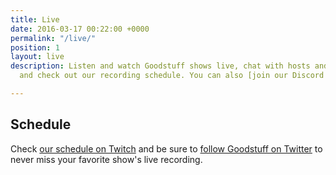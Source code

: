 ```yaml
---
title: Live
date: 2016-03-17 00:22:00 +0000
permalink: "/live/"
position: 1
layout: live
description: Listen and watch Goodstuff shows live, chat with hosts and listeners,
  and check out our recording schedule. You can also [join our Discord channel](https://discord.gg/yU8SSrb) to chat with hosts and listeners when we aren't live.

---
```


## Schedule

Check [our schedule on Twitch](https://www.twitch.tv/gsfm/schedule) and be sure to [follow Goodstuff on Twitter](https://www.twitter.com/goodstufffm) to never miss your favorite show's live recording.
